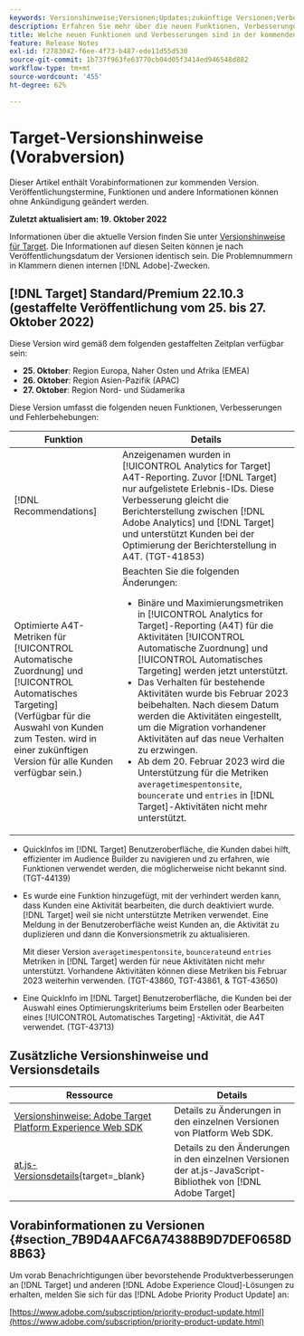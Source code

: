 ```yaml
---
keywords: Versionshinweise;Versionen;Updates;zukünftige Versionen;Verbesserungen;neue Funktionen;Fehlerbehebungen;Updates;Vorabversion
description: Erfahren Sie mehr über die neuen Funktionen, Verbesserungen und Fehlerbehebungen in der kommenden Version von Adobe Target sowie in den zugehörigen SDKs, APIs und JavaScript-Bibliotheken.
title: Welche neuen Funktionen und Verbesserungen sind in der kommenden Version enthalten?
feature: Release Notes
exl-id: f2783042-f6ee-4f73-b487-ede11d55d530
source-git-commit: 1b737f963fe63770cb04d05f3414ed946548d882
workflow-type: tm+mt
source-wordcount: '455'
ht-degree: 62%

---
```


# Target-Versionshinweise (Vorabversion)

Dieser Artikel enthält Vorabinformationen zur kommenden Version. Veröffentlichungstermine, Funktionen und andere Informationen können ohne Ankündigung geändert werden.

**Zuletzt aktualisiert am: 19. Oktober 2022**

Informationen über die aktuelle Version finden Sie unter [Versionshinweise für Target](release-notes.md). Die Informationen auf diesen Seiten können je nach Veröffentlichungsdatum der Versionen identisch sein. Die Problemnummern in Klammern dienen internen [!DNL Adobe]-Zwecken.

## [!DNL Target] Standard/Premium 22.10.3 (gestaffelte Veröffentlichung vom 25. bis 27. Oktober 2022)

Diese Version wird gemäß dem folgenden gestaffelten Zeitplan verfügbar sein:

* **25. Oktober**: Region Europa, Naher Osten und Afrika (EMEA)
* **26. Oktober**: Region Asien-Pazifik (APAC)
* **27. Oktober**: Region Nord- und Südamerika

Diese Version umfasst die folgenden neuen Funktionen, Verbesserungen und Fehlerbehebungen:

| Funktion | Details |
| --- | --- |
| [!DNL Recommendations] | Anzeigenamen wurden in [!UICONTROL Analytics for Target] A4T-Reporting. Zuvor [!DNL Target] nur aufgelistete Erlebnis-IDs. Diese Verbesserung gleicht die Berichterstellung zwischen [!DNL Adobe Analytics] und [!DNL Target] und unterstützt Kunden bei der Optimierung der Berichterstellung in A4T. (TGT-41853) |
| Optimierte A4T-Metriken für [!UICONTROL Automatische Zuordnung] und [!UICONTROL Automatisches Targeting]<br>(Verfügbar für die Auswahl von Kunden zum Testen. wird in einer zukünftigen Version für alle Kunden verfügbar sein.) | Beachten Sie die folgenden Änderungen:<ul><li>Binäre und Maximierungsmetriken in [!UICONTROL Analytics for Target]-Reporting (A4T) für die Aktivitäten [!UICONTROL Automatische Zuordnung] und [!UICONTROL Automatisches Targeting] werden jetzt unterstützt.</li><li>Das Verhalten für bestehende Aktivitäten wurde bis Februar 2023 beibehalten. Nach diesem Datum werden die Aktivitäten eingestellt, um die Migration vorhandener Aktivitäten auf das neue Verhalten zu erzwingen.</li><li>Ab dem 20. Februar 2023 wird die Unterstützung für die Metriken `averagetimespentonsite`, `bouncerate` und `entries` in [!DNL Target]-Aktivitäten nicht mehr unterstützt.</li></ul> |

* QuickInfos im [!DNL Target] Benutzeroberfläche, die Kunden dabei hilft, effizienter im Audience Builder zu navigieren und zu erfahren, wie Funktionen verwendet werden, die möglicherweise nicht bekannt sind. (TGT-44139)
* Es wurde eine Funktion hinzugefügt, mit der verhindert werden kann, dass Kunden eine Aktivität bearbeiten, die durch deaktiviert wurde. [!DNL Target] weil sie nicht unterstützte Metriken verwendet. Eine Meldung in der Benutzeroberfläche weist Kunden an, die Aktivität zu duplizieren und dann die Konversionsmetrik zu aktualisieren.

   Mit dieser Version `averagetimespentonsite`, `bouncerate`und `entries` Metriken in [!DNL Target] werden für neue Aktivitäten nicht mehr unterstützt. Vorhandene Aktivitäten können diese Metriken bis Februar 2023 weiterhin verwenden. (TGT-43860, TGT-43861, &amp; TGT-43650)

* Eine QuickInfo im [!DNL Target] Benutzeroberfläche, die Kunden bei der Auswahl eines Optimierungskriteriums beim Erstellen oder Bearbeiten eines [!UICONTROL Automatisches Targeting] -Aktivität, die A4T verwendet. (TGT-43713)

## Zusätzliche Versionshinweise und Versionsdetails

| Ressource | Details |
|--- |--- |
| [Versionshinweise: Adobe Target Platform Experience Web SDK](https://experienceleague.adobe.com/docs/experience-platform/edge/release-notes.html?lang=de) | Details zu Änderungen in den einzelnen Versionen von Platform Web SDK. |
| [at.js-Versionsdetails](https://developer.adobe.com/target/implement/client-side/atjs/target-atjs-versions/){target=_blank} | Details zu den Änderungen in den einzelnen Versionen der at.js-JavaScript-Bibliothek von [!DNL Adobe Target] |


## Vorabinformationen zu Versionen {#section_7B9D4AAFC6A74388B9D7DEF0658D8B63}

Um vorab Benachrichtigungen über bevorstehende Produktverbesserungen an [!DNL Target] und anderen [!DNL Adobe Experience Cloud]-Lösungen zu erhalten, melden Sie sich für das [!DNL Adobe Priority Product Update] an:

[https://www.adobe.com/subscription/priority-product-update.html](https://www.adobe.com/subscription/priority-product-update.html)
